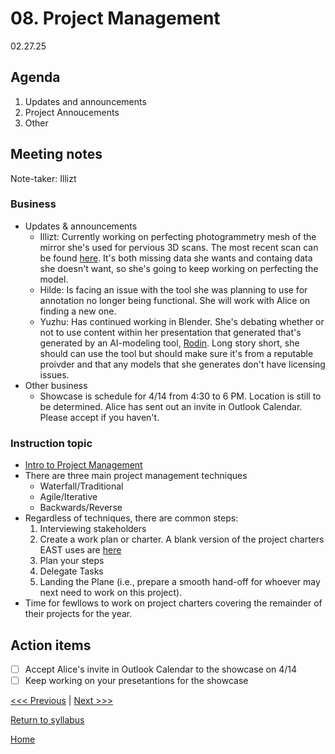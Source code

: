 # 08. Project Management
02.27.25

## Agenda
1. Updates and announcements
2. Project Annoucements
3. Other

## Meeting notes
Note-taker: Illizt 

### Business
- Updates & announcements
  - Illizt: Currently working on perfecting photogrammetry mesh of the mirror she's used for pervious 3D scans. The most recent scan can be found [here](https://brynmawr-my.sharepoint.com/:u:/g/personal/icastillop_brynmawr_edu/EZlC2_lES_VJjy2aFZbS7qgBsIV1wBJV0RfL5hpBc2cykA?e=ZIujGp). It's both missing data she wants and containg data she doesn't want, so she's going to keep working on perfecting the model.
  - Hilde: Is facing an issue with the tool she was planning to use for annotation no longer being functional. She will work with Alice on finding a new one.
  - Yuzhu: Has continued working in Blender. She's debating whether or not to use content within her presentation that generated that's generated by an AI-modeling tool, [Rodin](https://hyper3d.ai/). Long story short, she should can use the tool but should make sure it's from a reputable proivder and that any models that she generates don't have licensing issues. 
- Other business
  - Showcase is schedule for 4/14 from 4:30 to 6 PM. Location is still to be determined. Alice has sent out an invite in Outlook Calendar. Please accept if you haven't.

### Instruction topic
- [Intro to Project Management](https://brynmawr-my.sharepoint.com/:p:/g/personal/jhopkins1_brynmawr_edu/EQ0X19weguRPvp-Q_dsi1SMBjWUcWK9FCXwySdVsT00ExQ?e=rAM4wl)
- There are three main project management techniques
  - Waterfall/Traditional
  - Agile/Iterative
  - Backwards/Reverse
- Regardless of techniques, there are common steps:
  1. Interviewing stakeholders
  2. Create a work plan or charter. A blank version of the project charters EAST uses are [here](https://brynmawr.sharepoint.com/:w:/s/EAST-Dev-AskAthenaStyleGuide2/ETtDMTDEhVdPhe1sYwdKrNUBcE3eJitdplpLGWZmT-3C1Q?e=MwW3ce)
  3. Plan your steps​
  4. Delegate Tasks
  5. Landing the Plane (i.e., prepare a smooth hand-off for whoever may next need to work on this project).
- Time for fewllows to work on project charters covering the remainder of their projects for the year. 

## Action items
- [ ] Accept Alice's invite in Outlook Calendar to the showcase on 4/14
- [ ] Keep working on your presetantions for the showcase

[<<< Previous]() | [Next >>>]()

[Return to syllabus](../syllabus.md)

[Home](../README.md)
